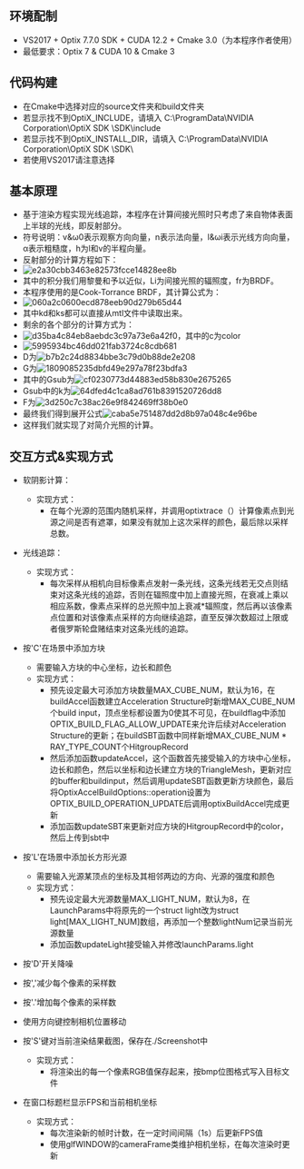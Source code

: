 ## 环境配制
- VS2017 + Optix 7.7.0 SDK + CUDA 12.2 + Cmake 3.0（为本程序作者使用）
- 最低要求：Optix 7 & CUDA 10 & Cmake 3
## 代码构建
- 在Cmake中选择对应的source文件夹和build文件夹
- 若显示找不到OptiX_INCLUDE，请填入 C:\ProgramData\NVIDIA Corporation\OptiX SDK <version>\SDK\include
- 若显示找不到OptiX_INSTALL_DIR，请填入 C:\ProgramData\NVIDIA Corporation\OptiX SDK <version>\SDK\
- 若使用VS2017请注意选择
## 基本原理
- 基于渲染方程实现光线追踪，本程序在计算间接光照时只考虑了来自物体表面上半球的光线，即反射部分。
- 符号说明：v&ω0表示观察方向向量，n表示法向量，l&ωi表示光线方向向量，α表示粗糙度，h为l和v的半程向量。
- 反射部分的计算方程如下：
- ![e2a30cbb3463e82573fcce14828ee8b](https://github.com/NickPJQ/Graphics-RayTracing/assets/104704254/b2a942f2-f3b8-41b6-8766-e3cc7ca2718e)
- 其中的积分我们用黎曼和予以近似，Li为间接光照的辐照度，fr为BRDF。
- 本程序使用的是Cook-Torrance BRDF，其计算公式为：
- ![060a2c0600ecd878eeb90d279b65d44](https://github.com/NickPJQ/Graphics-RayTracing/assets/104704254/32e3a45f-3138-4257-be61-70093d9ddbaa)
- 其中kd和ks都可以直接从mtl文件中读取出来。
- 剩余的各个部分的计算方式为：
- ![d35ba4c84eb8aebdc3c97a73e6a42f0](https://github.com/NickPJQ/Graphics-RayTracing/assets/104704254/2f83fa87-c5ef-41e1-a5e3-26157811727e)，其中的c为color
- ![5995934bc46dd021fab3724c8cdb681](https://github.com/NickPJQ/Graphics-RayTracing/assets/104704254/f02f6306-9122-44e0-bc1c-e02fec97a940)
- D为![b7b2c24d8834bbe3c79d0b88de2e208](https://github.com/NickPJQ/Graphics-RayTracing/assets/104704254/ddf4700f-c0d6-477d-bc5f-aed2a622aaaf)
- G为![1809085235dbfd49e297a78f23bdfa3](https://github.com/NickPJQ/Graphics-RayTracing/assets/104704254/aa0aad65-9aa1-442d-bf75-ea6002269152)
- 其中的Gsub为![cf0230773d44883ed58b830e2675265](https://github.com/NickPJQ/Graphics-RayTracing/assets/104704254/b1a464c2-4ced-4e2d-af54-28a29111afe9)
- Gsub中的k为![64dfed4c1ca8ad761b8391520726dd8](https://github.com/NickPJQ/Graphics-RayTracing/assets/104704254/31091618-064d-4fac-8dc4-54ac41224a9b)
- F为![3d250c7c38ac26e9f842469ff38b0e0](https://github.com/NickPJQ/Graphics-RayTracing/assets/104704254/9d2c0551-de7b-4107-a9a3-405e466befa2)
- 最终我们得到展开公式![caba5e751487dd2d8b97a048c4e96be](https://github.com/NickPJQ/Graphics-RayTracing/assets/104704254/bd268c8a-b37a-40bf-b87d-36b51ac4c30d)
- 这样我们就实现了对简介光照的计算。

## 交互方式&实现方式
- 软阴影计算：
    - 实现方式：
        - 在每个光源的范围内随机采样，并调用optixtrace（）计算像素点到光源之间是否有遮罩，如果没有就加上这次采样的颜色，最后除以采样总数。
- 光线追踪：
    - 实现方式：
        - 每次采样从相机向目标像素点发射一条光线，这条光线若无交点则结束对这条光线的追踪，否则在辐照度中加上直接光照，在衰减上乘以相应系数，像素点采样的总光照中加上衰减*辐照度，然后再以该像素点位置和对该像素点采样的方向继续追踪，直至反弹次数超过上限或者俄罗斯轮盘赌结束对这条光线的追踪。
- 按'C'在场景中添加方块
    - 需要输入方块的中心坐标，边长和颜色
    - 实现方式：
        - 预先设定最大可添加方块数量MAX_CUBE_NUM，默认为16，在buildAccel函数建立Acceleration Structure时新增MAX_CUBE_NUM个build input，顶点坐标都设置为0使其不可见，在buildflag中添加         OPTIX_BUILD_FLAG_ALLOW_UPDATE来允许后续对Acceleration Structure的更新；在buildSBT函数中同样新增MAX_CUBE_NUM * RAY_TYPE_COUNT个HitgroupRecord
        - 然后添加函数updateAccel，这个函数首先接受输入的方块中心坐标，边长和颜色，然后以坐标和边长建立方块的TriangleMesh，更新对应的buffer和buildinput，然后调用updateSBT函数更新方块颜色，最后将OptixAccelBuildOptions::operation设置为OPTIX_BUILD_OPERATION_UPDATE后调用optixBuildAccel完成更新
        - 添加函数updateSBT来更新对应方块的HitgroupRecord中的color，然后上传到sbt中

- 按'L'在场景中添加长方形光源
    - 需要输入光源某顶点的坐标及其相邻两边的方向、光源的强度和颜色
    - 实现方式：
        - 预先设定最大光源数量MAX_LIGHT_NUM，默认为8，在LaunchParams中将原先的一个struct light改为struct light[MAX_LIGHT_NUM]数组，再添加一个整数lightNum记录当前光源数量
        - 添加函数updateLight接受输入并修改launchParams.light

- 按'D'开关降噪
- 按','减少每个像素的采样数
- 按'.'增加每个像素的采样数

- 使用方向键控制相机位置移动

- 按'S'键对当前渲染结果截图，保存在./Screenshot中
	- 实现方式：
 		- 将渲染出的每一个像素RGB值保存起来，按bmp位图格式写入目标文件   
- 在窗口标题栏显示FPS和当前相机坐标
	- 实现方式：
		- 每次渲染新的帧时计数，在一定时间间隔（1s）后更新FPS值
	   	- 使用glfWINDOW的cameraFrame类维护相机坐标，在每次渲染时更新 

